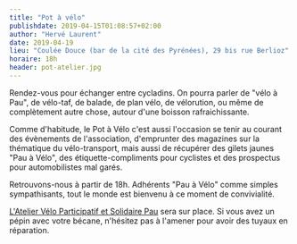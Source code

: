 ```yaml
---
title: "Pot à vélo"
publishdate: 2019-04-15T01:08:57+02:00
author: "Hervé Laurent"
date: 2019-04-19
lieu: "Coulée Douce (bar de la cité des Pyrénées), 29 bis rue Berlioz"
horaire: 18h
header: pot-atelier.jpg
---
```


Rendez-vous pour échanger entre cycladins. On pourra parler de "vélo à Pau", 
de vélo-taf, de balade, de plan vélo, de vélorution, ou même de complètement
autre chose, autour d'une boisson rafraichissante.

<!--more-->

Comme d'habitude, le Pot à Vélo c'est aussi l'occasion se tenir au courant des 
évènements de l'association, d'emprunter des magazines sur la thématique du 
vélo-transport, mais aussi de récupérer des gilets jaunes "Pau à Vélo", des 
étiquette-compliments pour cyclistes et des prospectus pour automobilistes mal 
garés.

Retrouvons-nous à partir de 18h. Adhérents "Pau à Vélo" comme simples 
sympathisants, tout le monde est bienvenu à ce moment de convivialité.

[L'Atelier Vélo Participatif et Solidaire Pau] sera 
sur place. Si vous avez un pépin avec votre bécane, n'hésitez pas à l'amener 
pour avoir des tuyaux en réparation.

[L'Atelier Vélo Participatif et Solidaire Pau]: http://ateliervelopau.fr/